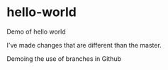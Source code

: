 # hello-world
Demo of hello world


I've made changes that are different than the master.

Demoing the use of branches in Github

